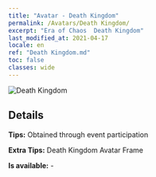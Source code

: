 ```yaml
---
title: "Avatar - Death Kingdom"
permalink: /Avatars/Death Kingdom/
excerpt: "Era of Chaos  Death Kingdom"
last_modified_at: 2021-04-17
locale: en
ref: "Death Kingdom.md"
toc: false
classes: wide
---
```

 ![Death Kingdom](/images/a/avatarFrame_86.png)

## Details

 **Tips:** Obtained through event participation 

 **Extra Tips:** Death Kingdom Avatar Frame 

 **Is available:**  - 

